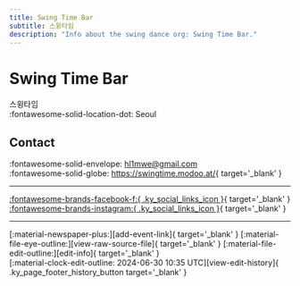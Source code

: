 ```yaml
---
title: Swing Time Bar
subtitle: 스윙타임
description: "Info about the swing dance org: Swing Time Bar."
---
```


# Swing Time Bar

스윙타임  
:fontawesome-solid-location-dot: Seoul  


## Contact

:fontawesome-solid-envelope: <hl1mwe@gmail.com>  
:fontawesome-solid-globe: <https://swingtime.modoo.at/>{ target='_blank' }  

---

 [:fontawesome-brands-facebook-f:{ .ky_social_links_icon }](https://www.facebook.com/swingtimebar){ target='_blank' } [:fontawesome-brands-instagram:{ .ky_social_links_icon }](https://instagram.com/swingtimebar){ target='_blank' }

---

<div class="ky_page_footer" markdown>
<div class="ky_page_footer_trailing" markdown="span">
[:material-newspaper-plus:][add-event-link]{ target='_blank' }
[:material-file-eye-outline:][view-raw-source-file]{ target='_blank' }
[:material-file-edit-outline:][edit-info]{ target='_blank' }
</div>
<div class="ky_page_footer_leading" markdown="span">
[:material-clock-edit-outline: 2024-06-30 10:35 UTC][view-edit-history]{ .ky_page_footer_history_button target='_blank' }
</div>
</div>

[add-event-link]: https://github.com/swingdance/events/issues/new?assignees=&labels=add+event&projects=&template=02-add_entity.yml&title=%5Bkr%5D%20%3CName%3E&region=kr&province=Seoul&city=Seoul&org_id=swing-time-bar "Add Event"
[view-raw-source-file]: https://github.com/swingdance/orgs/blob/main/kr/swing-time-bar.json "View Raw Source File"
[edit-info]: https://github.com/swingdance/orgs/issues/new?assignees=&labels=update+org&projects=&template=03-update_entity.yml&title=%5Bkr%5D%20Swing%20Time%20Bar&region=kr&id=swing-time-bar&name=Swing%20Time%20Bar "Edit Info"

[view-edit-history]: https://github.com/swingdance/orgs/commits/main/kr/swing-time-bar.json "View Edit History"
